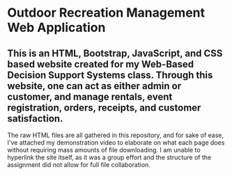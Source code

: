 # Outdoor Recreation Management Web Application
## This is an HTML, Bootstrap, JavaScript, and CSS based website created for my Web-Based Decision Support Systems class. Through this website, one can act as either admin or customer, and manage rentals, event registration, orders, receipts, and customer satisfaction.
The raw HTML files are all gathered in this repository, and for sake of ease, I've attached my demonstration video to elaborate on what each page does without requiring mass amounts of file downloading.
I am unable to hyperlink the site itself, as it was a group effort and the structure of the assignment did not allow for full file collaboration.
